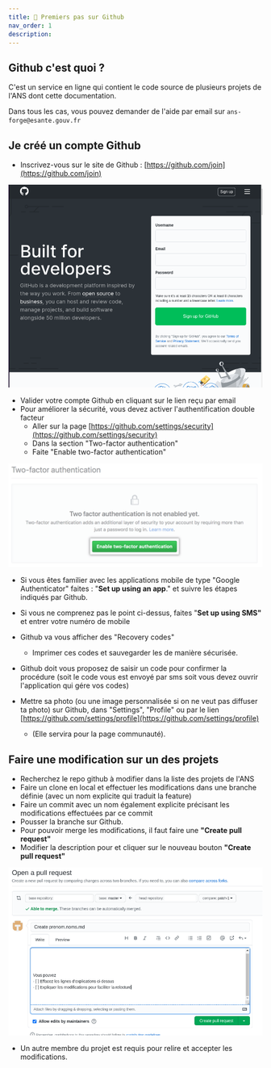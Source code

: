 ```yaml
---
title: 📝 Premiers pas sur Github
nav_order: 1
description: 
---
```


## Github c'est quoi ?

C'est un service en ligne qui contient le code source de plusieurs projets de l'ANS dont cette documentation.

Dans tous les cas, vous pouvez demander de l'aide par email sur `ans-forge@esante.gouv.fr`

## Je créé un compte Github

* Inscrivez-vous sur le site de Github : [https://github.com/join](https://github.com/join)

![](../../assets/images/github-login.png)

* Valider votre compte Github en cliquant sur le lien reçu par email
* Pour améliorer la sécurité, vous devez activer l'authentification double facteur
  * Aller sur la page [https://github.com/settings/security](https://github.com/settings/security)
  * Dans la section "Two-factor authentication"
  * Faite "Enable two-factor authentication"

![](../../assets/images/two-factor.png)

* Si vous êtes familier avec les applications mobile de type "Google Authenticator" faites : "**Set up using an app**." et suivre les étapes indiqués par Github.
* Si vous ne comprenez pas le point ci-dessus, faites "**Set up using SMS"** et entrer votre numéro de mobile
* Github va vous afficher des "Recovery codes"
  * Imprimer ces codes et sauvegarder les de manière sécurisée.

* Github doit vous proposez de saisir un code pour confirmer la procédure \(soit le code vous est envoyé par sms soit vous devez ouvrir l'application qui gére vos codes\)
* Mettre sa photo \(ou une image personnalisée si on ne veut pas diffuser ta photo\) sur Github, dans "Settings", "Profile" ou par le lien  [https://github.com/settings/profile](https://github.com/settings/profile)
  * \(Elle servira pour la page communauté\).

## Faire une modification sur un des projets

* Recherchez le repo github à modifier dans la liste des projets de l'ANS
* Faire un clone en local et effectuer les modifications dans une branche définie (avec un nom explicite qui traduit la feature)
* Faire un commit avec un nom également explicite précisant les modifications effectuées par ce commit
* Pousser la branche sur Github.
* Pour pouvoir merge les modifications, il faut faire une **"Create pull request"**
* Modifier la description pour et cliquer sur le nouveau bouton **"Create pull request"**

![](../../assets/images/pullrequest.png)

* Un autre membre du projet est requis pour relire et accepter les modifications.
